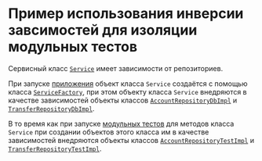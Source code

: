 # Пример использования инверсии завсимостей для изоляции модульных тестов

Сервисный класс [`Service`](service/service.js) имеет зависимости от репозиториев.

При запуске [приложения](index.js) объект класса `Service` создаётся с помощью класса
[`ServiceFactory`](service/service-factory.js), при этом объекту класса `Service` внедряются в
качестве зависимостей объекты классов
[`AccountRepositoryDbImpl`](repository/account-repository-db-impl.js) и
[`TransferRepositoryDbImpl`](repository/transfer-repository-db-impl.js).

В то время как при запуске [модульных тестов](test/service-test.js) для методов класса `Service`
при создании объектов этого класса им в качестве зависимостей внедряются объекты классов
[`AccountRepositoryTestImpl`](repository/account-repository-test-impl.js) и
[`TransferRepositoryTestImpl`](repository/transfer-repository-test-impl.js).